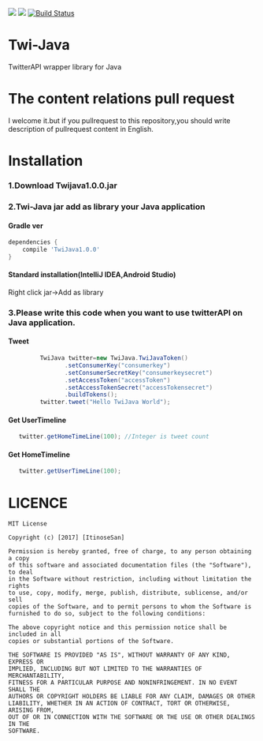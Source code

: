 ![](https://img.shields.io/badge/language-java%208-orange.svg)  [![](http://img.shields.io/badge/license-MIT-blue.svg?style=flat)](https://github.com/ItinoseSan/Twi-Java/blob/master/TwitterAPI/LICENCE) [![Build Status](https://travis-ci.org/ItinoseSan/Twi-Java.svg?branch=master)](https://travis-ci.org/ItinoseSan/Twi-Java)

# Twi-Java
TwitterAPI wrapper library for Java

# The content relations pull request
I welcome it.but if you pullrequest to this repository,you should write description of pullrequest content in English.
# Installation
### 1.Download Twijava1.0.0.jar
### 2.Twi-Java jar add as library your Java application
#### Gradle ver
```build.gradle
dependencies {
    compile 'TwiJava1.0.0'
}
```
#### Standard installation(IntelliJ IDEA,Android Studio)
Right click jar->Add as library
### 3.Please write this code when you want to use twitterAPI on Java application.
#### Tweet
```Java
         TwiJava twitter=new TwiJava.TwiJavaToken()
                .setConsumerKey("consumerkey")
                .setConsumerSecretKey("consumerkeysecret")
                .setAccessToken("accessToken")
                .setAccessTokenSecret("accessTokensecret")
                .buildTokens();
         twitter.tweet("Hello TwiJava World");
```  
#### Get UserTimeline
```Java
   twitter.getHomeTimeLine(100); //Integer is tweet count 
```
#### Get HomeTimeline
```Java
   twitter.getUserTimeLine(100); 
```
# LICENCE
```
MIT License

Copyright (c) [2017] [ItinoseSan]

Permission is hereby granted, free of charge, to any person obtaining a copy
of this software and associated documentation files (the "Software"), to deal
in the Software without restriction, including without limitation the rights
to use, copy, modify, merge, publish, distribute, sublicense, and/or sell
copies of the Software, and to permit persons to whom the Software is
furnished to do so, subject to the following conditions:

The above copyright notice and this permission notice shall be included in all
copies or substantial portions of the Software.

THE SOFTWARE IS PROVIDED "AS IS", WITHOUT WARRANTY OF ANY KIND, EXPRESS OR
IMPLIED, INCLUDING BUT NOT LIMITED TO THE WARRANTIES OF MERCHANTABILITY,
FITNESS FOR A PARTICULAR PURPOSE AND NONINFRINGEMENT. IN NO EVENT SHALL THE
AUTHORS OR COPYRIGHT HOLDERS BE LIABLE FOR ANY CLAIM, DAMAGES OR OTHER
LIABILITY, WHETHER IN AN ACTION OF CONTRACT, TORT OR OTHERWISE, ARISING FROM,
OUT OF OR IN CONNECTION WITH THE SOFTWARE OR THE USE OR OTHER DEALINGS IN THE
SOFTWARE.
```




    
